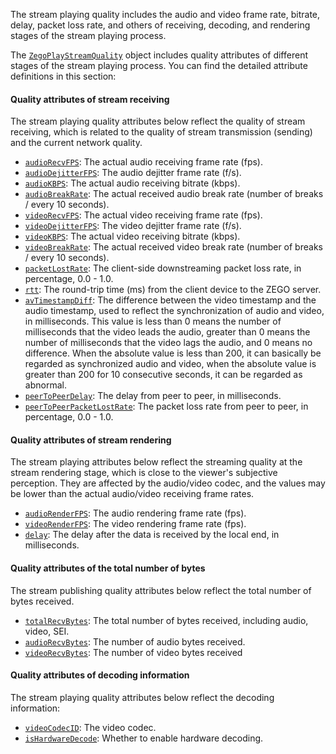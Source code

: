 
The stream playing quality includes the audio and video frame rate, bitrate, delay, packet loss rate, and others of receiving, decoding, and rendering stages of the stream playing process.

The [`ZegoPlayStreamQuality`](@-ZegoPlayStreamQuality) object includes quality attributes of different stages of the stream playing process. You can find the detailed attribute definitions in this section:

#### Quality attributes of stream receiving


The stream playing quality attributes below reflect the quality of stream receiving, which is related to the quality of stream transmission (sending) and the current network quality. 


- [`audioRecvFPS`](@audioRecvFPS-ZegoPlayStreamQuality): The actual audio receiving frame rate (fps).
- [`audioDejitterFPS`](@audioDejitterFPS-ZegoPlayStreamQuality): The audio dejitter frame rate (f/s).
- [`audioKBPS`](@audioKBPS-ZegoPlayStreamQuality): The actual audio receiving bitrate (kbps).
- [`audioBreakRate`](@audioBreakRate-ZegoPlayStreamQuality): The actual received audio break rate (number of breaks / every 10 seconds).
- [`videoRecvFPS`](@videoRecvFPS-ZegoPlayStreamQuality): The actual video receiving frame rate (fps).
- [`videoDejitterFPS`](@videoDejitterFPS-ZegoPlayStreamQuality): The video dejitter frame rate (f/s).
- [`videoKBPS`](@videoKBPS-ZegoPlayStreamQuality): The actual video receiving bitrate (kbps).
- [`videoBreakRate`](@videoBreakRate-ZegoPlayStreamQuality): The actual received video break rate (number of breaks / every 10 seconds).
- [`packetLostRate`](@packetLostRate-ZegoPlayStreamQuality): The client-side downstreaming packet loss rate, in percentage, 0.0 - 1.0. 
- [`rtt`](@rtt-ZegoPlayStreamQuality): The round-trip time (ms) from the client device to the ZEGO server.
- [`avTimestampDiff`](@avTimestampDiff-ZegoPlayStreamQuality): The difference between the video timestamp and the audio timestamp, used to reflect the synchronization of audio and video, in milliseconds. This value is less than 0 means the number of milliseconds that the video leads the audio, greater than 0 means the number of milliseconds that the video lags the audio, and 0 means no difference. When the absolute value is less than 200, it can basically be regarded as synchronized audio and video, when the absolute value is greater than 200 for 10 consecutive seconds, it can be regarded as abnormal.
- [`peerToPeerDelay`](@peerToPeerDelay-ZegoPlayStreamQuality): The delay from peer to peer, in milliseconds.
- [`peerToPeerPacketLostRate`](@peerToPeerPacketLostRate-ZegoPlayStreamQuality): The packet loss rate from peer to peer, in percentage, 0.0 - 1.0.

#### Quality attributes of stream rendering


The stream playing attributes below reflect the streaming quality at the stream rendering stage, which is close to the viewer's subjective perception. They are affected by the audio/video codec, and the values may be lower than the actual audio/video receiving frame rates.

- [`audioRenderFPS`](@audioRenderFPS-ZegoPlayStreamQuality): The audio rendering frame rate (fps). 
- [`videoRenderFPS`](@videoRenderFPS-ZegoPlayStreamQuality): The video rendering frame rate (fps).
- [`delay`](@delay-ZegoPlayStreamQuality): The delay after the data is received by the local end, in milliseconds. 

#### Quality attributes of the total number of bytes

The stream publishing quality attributes below reflect the total number of bytes received.

- [`totalRecvBytes`](@totalRecvBytes-ZegoPlayStreamQuality): The total number of bytes received, including audio, video, SEI.
- [`audioRecvBytes`](@audioRecvBytes-ZegoPlayStreamQuality): The number of audio bytes received.
- [`videoRecvBytes`](@videoRecvBytes-ZegoPlayStreamQuality): The number of video bytes received

#### Quality attributes of decoding information


The stream playing quality attributes below reflect the decoding information:

- [`videoCodecID`](@videoCodecID-ZegoPlayStreamQuality): The video codec.
- [`isHardwareDecode`](@isHardwareDecode-ZegoPlayStreamQuality): Whether to enable hardware decoding.







